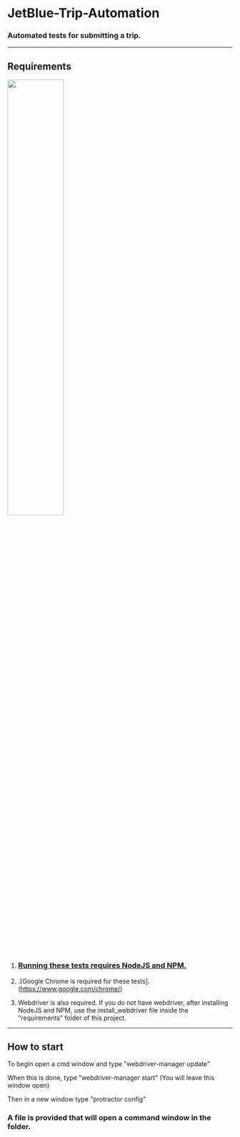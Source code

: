 # JetBlue-Trip-Automation
### Automated tests for submitting a trip.

---

## Requirements

<img src="https://nodejs.org/static/images/logos/nodejs-new-pantone-black.png" width="50%" height="50%">

1. ### [Running these tests requires NodeJS and NPM.](https://nodejs.org/en/)

2. .[Google Chrome is required for these tests].(https://www.google.com/chrome/)

3. Webdriver is also required.  If you do not have webdriver, after installing NodeJS and NPM, use the install_webdriver file inside the "requirements" folder of this project.

---

## How to start

To begin open a cmd window and type "webdriver-manager update"

When this is done, type "webdriver-manager start" (You will leave this window open)

Then in a new window type "protractor config"

### A file is provided that will open a command window in the folder.


